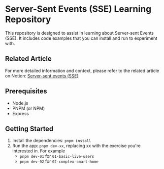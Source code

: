 # Server-Sent Events (SSE) Learning Repository

This repository is designed to assist in learning about Server-sent Events (SSE). It includes code examples that you can install and run to experiment with.

## Related Article

For more detailed information and context, please refer to the related article on Notion: [Server-sent events (SSE)](https://www.notion.so/gathercontent/Server-sent-events-SSE-27e292de948448da95c19d2a50cb9f65)

## Prerequisites

- Node.js
- PNPM (or NPM)
- Express

## Getting Started

1. Install the dependencies: `pnpm install`
2. Run the app: `pnpm dev-xx`, replacing xx with the exercise you're interested in. For example
   - `pnpm dev-01` for `01-basic-live-users`
   - `pnpm dev-02` for `02-complex-smart-home`
